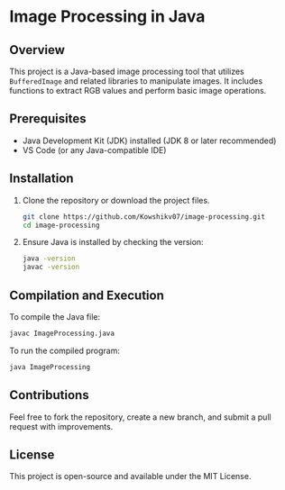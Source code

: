 # Image Processing in Java

## Overview
This project is a Java-based image processing tool that utilizes `BufferedImage` and related libraries to manipulate images. It includes functions to extract RGB values and perform basic image operations.

## Prerequisites
- Java Development Kit (JDK) installed (JDK 8 or later recommended)
- VS Code (or any Java-compatible IDE)

## Installation
1. Clone the repository or download the project files.
   ```sh
   git clone https://github.com/Kowshikv07/image-processing.git
   cd image-processing
   ```
2. Ensure Java is installed by checking the version:
   ```sh
   java -version
   javac -version
   ```

## Compilation and Execution
To compile the Java file:
```sh
javac ImageProcessing.java
```
To run the compiled program:
```sh
java ImageProcessing
```

## 

## Contributions
Feel free to fork the repository, create a new branch, and submit a pull request with improvements.

## License
This project is open-source and available under the MIT License.

